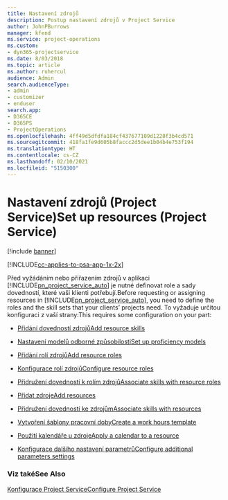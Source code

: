 ```yaml
---
title: Nastavení zdrojů
description: Postup nastavení zdrojů v Project Service
author: JohnPBurrows
manager: kfend
ms.service: project-operations
ms.custom:
- dyn365-projectservice
ms.date: 8/03/2018
ms.topic: article
ms.author: ruhercul
audience: Admin
search.audienceType:
- admin
- customizer
- enduser
search.app:
- D365CE
- D365PS
- ProjectOperations
ms.openlocfilehash: 4ff49d5dfdfa184cf437677109d1228f3b4cd571
ms.sourcegitcommit: 418fa1fe9d605b8faccc2d5dee1b04b4e753f194
ms.translationtype: HT
ms.contentlocale: cs-CZ
ms.lasthandoff: 02/10/2021
ms.locfileid: "5150300"
---
```

# <a name="set-up-resources-project-service"></a><span data-ttu-id="9e421-103">Nastavení zdrojů (Project Service)</span><span class="sxs-lookup"><span data-stu-id="9e421-103">Set up resources (Project Service)</span></span>

[!include [banner](../includes/psa-now-project-operations.md)]

[!INCLUDE[cc-applies-to-psa-app-1x-2x](../includes/cc-applies-to-psa-app-1x-2x.md)]

<span data-ttu-id="9e421-104">Před vyžádáním nebo přiřazením zdrojů v aplikaci [!INCLUDE[pn_project_service_auto](../includes/pn-project-service-auto.md)] je nutné definovat role a sady dovedností, které vaši klienti potřebují.</span><span class="sxs-lookup"><span data-stu-id="9e421-104">Before requesting or assigning resources in [!INCLUDE[pn_project_service_auto](../includes/pn-project-service-auto.md)], you need to define the roles and the skill sets that your clients’ projects need.</span></span> <span data-ttu-id="9e421-105">To vyžaduje určitou konfiguraci z vaší strany:</span><span class="sxs-lookup"><span data-stu-id="9e421-105">This requires some configuration on your part:</span></span>  
  
-   [<span data-ttu-id="9e421-106">Přidání dovedností zdrojů</span><span class="sxs-lookup"><span data-stu-id="9e421-106">Add resource skills</span></span>](../psa/add-resource-skills.md)  
  
-   [<span data-ttu-id="9e421-107">Nastavení modelů odborné způsobilosti</span><span class="sxs-lookup"><span data-stu-id="9e421-107">Set up proficiency models</span></span>](../psa/set-up-proficiency-models.md)  
  
-   [<span data-ttu-id="9e421-108">Přidání rolí zdrojů</span><span class="sxs-lookup"><span data-stu-id="9e421-108">Add resource roles</span></span>](../psa/add-resource-roles.md)  
  
-   [<span data-ttu-id="9e421-109">Konfigurace rolí zdrojů</span><span class="sxs-lookup"><span data-stu-id="9e421-109">Configure resource roles</span></span>](../psa/configure-resource-roles.md)  
  
-   [<span data-ttu-id="9e421-110">Přidružení dovedností k rolím zdrojů</span><span class="sxs-lookup"><span data-stu-id="9e421-110">Associate skills with resource roles</span></span>](../psa/associate-skills-with-resource-roles.md)  
  
-   [<span data-ttu-id="9e421-111">Přidat zdroje</span><span class="sxs-lookup"><span data-stu-id="9e421-111">Add resources</span></span>](../psa/add-resources.md)  
  
-   [<span data-ttu-id="9e421-112">Přidružení dovedností ke zdrojům</span><span class="sxs-lookup"><span data-stu-id="9e421-112">Associate skills with resources</span></span>](../psa/associate-skills-with-resources.md)  
  
-   [<span data-ttu-id="9e421-113">Vytvoření šablony pracovní doby</span><span class="sxs-lookup"><span data-stu-id="9e421-113">Create a work hours template</span></span>](../psa/create-work-hours-template.md)  
  
-   [<span data-ttu-id="9e421-114">Použití kalendáře u zdroje</span><span class="sxs-lookup"><span data-stu-id="9e421-114">Apply a calendar to a resource</span></span>](../psa/apply-calendar-resource.md)  
  
-   [<span data-ttu-id="9e421-115">Konfigurace dalšího nastavení parametrů</span><span class="sxs-lookup"><span data-stu-id="9e421-115">Configure additional parameters settings</span></span>](../psa/configure-additional-parameters-settings.md)  
  
### <a name="see-also"></a><span data-ttu-id="9e421-116">Viz také</span><span class="sxs-lookup"><span data-stu-id="9e421-116">See Also</span></span>  
 [<span data-ttu-id="9e421-117">Konfigurace Project Service</span><span class="sxs-lookup"><span data-stu-id="9e421-117">Configure Project Service</span></span>](../psa/configure.md)
